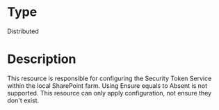 # Type

Distributed

# Description

This resource is responsible for configuring the Security Token Service within
the local SharePoint farm. Using Ensure equals to Absent is not supported.
This resource can only apply configuration, not ensure they don't exist.
